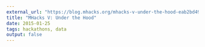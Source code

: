 ```yaml
---
external_url: "https://blog.mhacks.org/mhacks-v-under-the-hood-eab2bd495282"
title: "MHacks V: Under the Hood"
date: 2015-01-25
tags: hackathons, data
output: false
---
```

